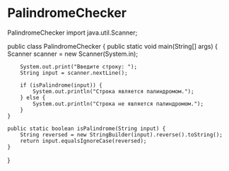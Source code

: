 # PalindromeChecker
PalindromeChecker
import java.util.Scanner;

public class PalindromeChecker {
    public static void main(String[] args) {
        Scanner scanner = new Scanner(System.in);

        System.out.print("Введите строку: ");
        String input = scanner.nextLine();

        if (isPalindrome(input)) {
            System.out.println("Строка является палиндромом.");
        } else {
            System.out.println("Строка не является палиндромом.");
        }
    }

    public static boolean isPalindrome(String input) {
        String reversed = new StringBuilder(input).reverse().toString();
        return input.equalsIgnoreCase(reversed);
    }
}
